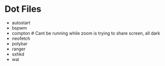 # Dot Files
  - autostart
  - bspwm
  - compton # Cant be running while zoom is trying to share screen, all dark
  - neofetch
  - polybar
  - ranger
  - sxhkd
  - wal
